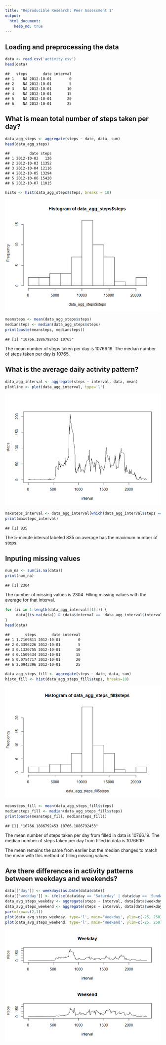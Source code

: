 ```yaml
---
title: "Reproducible Research: Peer Assessment 1"
output: 
  html_document:
    keep_md: true
---
```



## Loading and preprocessing the data

```r
data <- read.csv('activity.csv')
head(data)
```

```
##   steps       date interval
## 1    NA 2012-10-01        0
## 2    NA 2012-10-01        5
## 3    NA 2012-10-01       10
## 4    NA 2012-10-01       15
## 5    NA 2012-10-01       20
## 6    NA 2012-10-01       25
```

## What is mean total number of steps taken per day?

```r
data_agg_steps <- aggregate(steps ~ date, data, sum)
head(data_agg_steps)
```

```
##         date steps
## 1 2012-10-02   126
## 2 2012-10-03 11352
## 3 2012-10-04 12116
## 4 2012-10-05 13294
## 5 2012-10-06 15420
## 6 2012-10-07 11015
```

```r
histo <- hist(data_agg_steps$steps, breaks = 10)
```

![](PA1_template_files/figure-html/unnamed-chunk-2-1.png)<!-- -->

```r
meansteps <- mean(data_agg_steps$steps)
mediansteps <- median(data_agg_steps$steps)
print(paste(meansteps, mediansteps))
```

```
## [1] "10766.1886792453 10765"
```

The mean number of steps taken per day is 10766.19. The median number of steps taken per day is 10765.

## What is the average daily activity pattern?

```r
data_agg_interval <- aggregate(steps ~ interval, data, mean)
plotline <- plot(data_agg_interval, type='l')
```

![](PA1_template_files/figure-html/unnamed-chunk-3-1.png)<!-- -->

```r
maxsteps_interval <- data_agg_interval[which(data_agg_interval$steps == max(data_agg_interval$steps)), 1]
print(maxsteps_interval)
```

```
## [1] 835
```
The 5-minute interval labeled 835 on average has the maximum number of steps.

## Inputing missing values

```r
num_na <- sum(is.na(data))
print(num_na)
```

```
## [1] 2304
```
The number of missing values is 2304. Filling missing values with the average for that interval. 

```r
for (ii in 1:length(data_agg_interval[[1]])) {
     data[(is.na(data)) & (data$interval ==  data_agg_interval$interval[[ii]]),]$steps <- data_agg_interval$steps[[ii]]
}
head(data)
```

```
##       steps       date interval
## 1 1.7169811 2012-10-01        0
## 2 0.3396226 2012-10-01        5
## 3 0.1320755 2012-10-01       10
## 4 0.1509434 2012-10-01       15
## 5 0.0754717 2012-10-01       20
## 6 2.0943396 2012-10-01       25
```

```r
data_agg_steps_fill <- aggregate(steps ~ date, data, sum)
histo_fill <- hist(data_agg_steps_fill$steps, breaks=10)
```

![](PA1_template_files/figure-html/unnamed-chunk-5-1.png)<!-- -->

```r
meansteps_fill <- mean(data_agg_steps_fill$steps)
mediansteps_fill <- median(data_agg_steps_fill$steps)
print(paste(meansteps_fill, mediansteps_fill))
```

```
## [1] "10766.1886792453 10766.1886792453"
```

The mean number of steps taken per day from filled in data is 10766.19. The median number of steps taken per day from filled in data is 10766.19. 

The mean remains the same from earlier but the median changes to match the mean with this method of filling missing values.

## Are there differences in activity patterns between weekdays and weekends?

```r
data[['day']] <- weekdays(as.Date(data$date))
data[['weekday']] <- ifelse(data$day == 'Saturday' | data$day == 'Sunday', 1, 0)
data_avg_steps_weekday <- aggregate(steps ~ interval, data[data$weekday==0,], mean)
data_avg_steps_weekend <- aggregate(steps ~ interval, data[data$weekday==1,], mean)
par(mfrow=c(2,1))
plot(data_avg_steps_weekday, type='l', main='Weekday', ylim=c(-25, 250))
plot(data_avg_steps_weekend, type='l', main='Weekend', ylim=c(-25, 250))
```

![](PA1_template_files/figure-html/unnamed-chunk-6-1.png)<!-- -->
